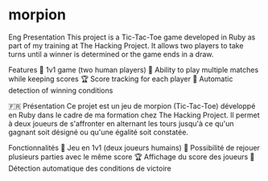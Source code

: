 # morpion 
Eng Presentation
This project is a Tic-Tac-Toe game developed in Ruby as part of my training at The Hacking Project. It allows two players to take turns until a winner is determined or the game ends in a draw.

Features
👥 1v1 game (two human players)
🔄 Ability to play multiple matches while keeping scores
🏆 Score tracking for each player
🎯 Automatic detection of winning conditions


🇫🇷 Présentation
Ce projet est un jeu de morpion (Tic-Tac-Toe) développé en Ruby dans le cadre de ma formation chez The Hacking Project. Il permet à deux joueurs de s'affronter en alternant les tours jusqu'à ce qu'un gagnant soit désigné ou qu'une égalité soit constatée.

Fonctionnalités
👥 Jeu en 1v1 (deux joueurs humains)
🔄 Possibilité de rejouer plusieurs parties avec le même score
🏆 Affichage du score des joueurs
🎯 Détection automatique des conditions de victoire